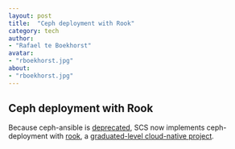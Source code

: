 ```yaml
---
layout: post
title:  "Ceph deployment with Rook"
category: tech
author:
- "Rafael te Boekhorst"
avatar:
- "rboekhorst.jpg"
about:
- "rboekhorst.jpg"
---
```


## Ceph deployment with Rook

Because ceph-ansible is [deprecated](https://github.com/ceph/ceph-ansible/commit/a9d1ec844d24fcc3ddea7c030eff4cd6c414d23d), SCS now implements ceph-deployment with [rook](https://rook.io/docs/rook/latest-release/Getting-Started/intro/), a [graduated-level cloud-native project](https://www.cncf.io/announcements/2020/10/07/cloud-native-computing-foundation-announces-rook-graduation/).

